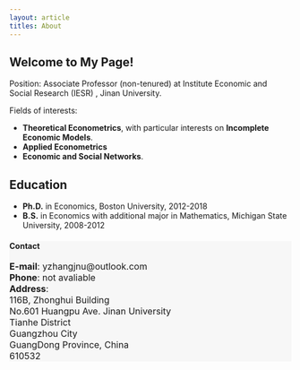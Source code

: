 ```yaml
---
layout: article
titles: About
---
```

## Welcome to My Page!
Position:
Associate Professor (non-tenured) at Institute Economic and Social Research (IESR) , Jinan University. 

Fields of interests: 
- **Theoretical Econometrics**, with particular interests on **Incomplete Economic Models**.
- **Applied Econometrics**
- **Economic and Social Networks**. 

## Education
- **Ph.D.** in Economics, Boston University, 2012-2018
- **B.S.** in Economics with additional major in Mathematics, Michigan State University, 2008-2012


<div class="hero" style="background-color:#f7f7f7; ">
  <div class="hero__content">
    <h4>Contact</h4>
    <p style="font-size: medium;"><b>E-mail</b>: yzhangjnu@outlook.com<br>
      <b>Phone</b>: not avaliable <br>
      <b>Address</b>:<br>
      116B, Zhonghui Building<br>
      No.601 Huangpu Ave. Jinan University<br>
      Tianhe District<br>
      Guangzhou City<br>
      GuangDong Province, China<br>
      610532
    </p>
  </div>
</div>
